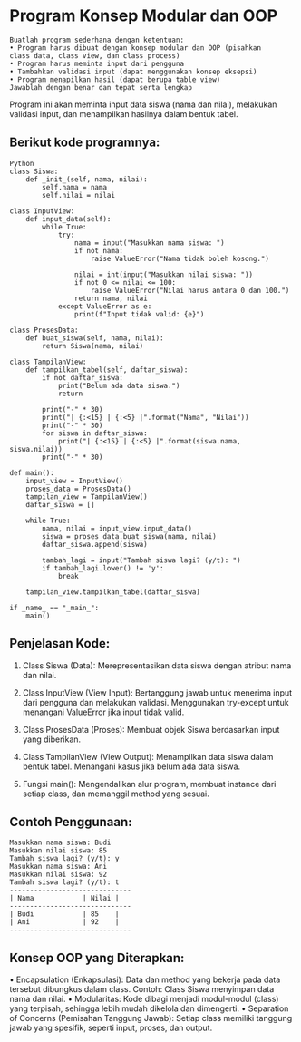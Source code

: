 # Program Konsep Modular dan OOP
```Soal
Buatlah program sederhana dengan ketentuan:
• Program harus dibuat dengan konsep modular dan OOP (pisahkan
class data, class view, dan class process)
• Program harus meminta input dari pengguna
• Tambahkan validasi input (dapat menggunakan konsep eksepsi)
• Program menapilkan hasil (dapat berupa table view)
Jawablah dengan benar dan tepat serta lengkap
```
Program ini akan meminta input data siswa (nama dan nilai), melakukan validasi input, dan menampilkan hasilnya dalam bentuk tabel.

## Berikut kode programnya:
```
Python
class Siswa:
    def _init_(self, nama, nilai):
        self.nama = nama
        self.nilai = nilai

class InputView:
    def input_data(self):
        while True:
            try:
                nama = input("Masukkan nama siswa: ")
                if not nama:
                    raise ValueError("Nama tidak boleh kosong.")

                nilai = int(input("Masukkan nilai siswa: "))
                if not 0 <= nilai <= 100:
                    raise ValueError("Nilai harus antara 0 dan 100.")
                return nama, nilai
            except ValueError as e:
                print(f"Input tidak valid: {e}")

class ProsesData:
    def buat_siswa(self, nama, nilai):
        return Siswa(nama, nilai)

class TampilanView:
    def tampilkan_tabel(self, daftar_siswa):
        if not daftar_siswa:
            print("Belum ada data siswa.")
            return

        print("-" * 30)
        print("| {:<15} | {:<5} |".format("Nama", "Nilai"))
        print("-" * 30)
        for siswa in daftar_siswa:
            print("| {:<15} | {:<5} |".format(siswa.nama, siswa.nilai))
        print("-" * 30)

def main():
    input_view = InputView()
    proses_data = ProsesData()
    tampilan_view = TampilanView()
    daftar_siswa = []

    while True:
        nama, nilai = input_view.input_data()
        siswa = proses_data.buat_siswa(nama, nilai)
        daftar_siswa.append(siswa)

        tambah_lagi = input("Tambah siswa lagi? (y/t): ")
        if tambah_lagi.lower() != 'y':
            break

    tampilan_view.tampilkan_tabel(daftar_siswa)

if _name_ == "_main_":
    main()
```

## Penjelasan  Kode:
1. Class Siswa (Data): Merepresentasikan data siswa dengan atribut nama dan nilai.

2. Class InputView (View Input): Bertanggung jawab untuk menerima input dari pengguna dan melakukan validasi. Menggunakan try-except untuk menangani ValueError jika input tidak valid.

3. Class ProsesData (Proses): Membuat objek Siswa berdasarkan input yang diberikan.

4. Class TampilanView (View Output): Menampilkan data siswa dalam bentuk tabel. Menangani kasus jika belum ada data siswa.

5. Fungsi main(): Mengendalikan alur program, membuat instance dari setiap class, dan memanggil method yang sesuai.

## Contoh Penggunaan:
```
Masukkan nama siswa: Budi
Masukkan nilai siswa: 85
Tambah siswa lagi? (y/t): y
Masukkan nama siswa: Ani
Masukkan nilai siswa: 92
Tambah siswa lagi? (y/t): t
------------------------------
| Nama            | Nilai |
------------------------------
| Budi            | 85    |
| Ani             | 92    |
------------------------------
```

## Konsep OOP yang Diterapkan:

• Encapsulation (Enkapsulasi): Data dan method yang bekerja pada data tersebut dibungkus dalam class. Contoh: Class Siswa menyimpan data nama dan nilai.
• Modularitas: Kode dibagi menjadi modul-modul (class) yang terpisah, sehingga lebih mudah dikelola dan dimengerti.
• Separation of Concerns (Pemisahan Tanggung Jawab): Setiap class memiliki tanggung jawab yang spesifik, seperti input, proses, dan output.

